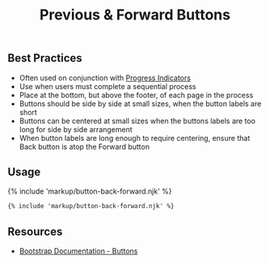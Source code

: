 ﻿---
title: Previous & Forward Buttons
summary: Previous & Forward buttons allow users to move through a sequential process.
tags: components, buttons
layout: guide
eleventyNavigation:
  key: Previous and Forward Buttons
  parent: Components
  order: 80
  excerpt: Previous & Forward buttons allow users to move through a sequential process.
  img: /img/illustrations/illus-buttons-back-fwd.svg
---

## Best Practices

- Often used on conjunction with [Progress Indicators](/components/progress)
- Use when users must complete a sequential process
- Place at the bottom, but above the footer, of each page in the process
- Buttons should be side by side at small sizes, when the button labels are short
- Buttons can be centered at small sizes when the buttons labels are too long for side by side arrangement
- When button labels are long enough to require centering, ensure that Back button is atop the Forward button

## Usage

{% include 'markup/button-back-forward.njk' %}

``` html
{% include 'markup/button-back-forward.njk' %}
```

## Resources

* <a href="https://getbootstrap.com/docs/4.5/components/buttons/" target="_blank">Bootstrap Documentation - Buttons</a>
